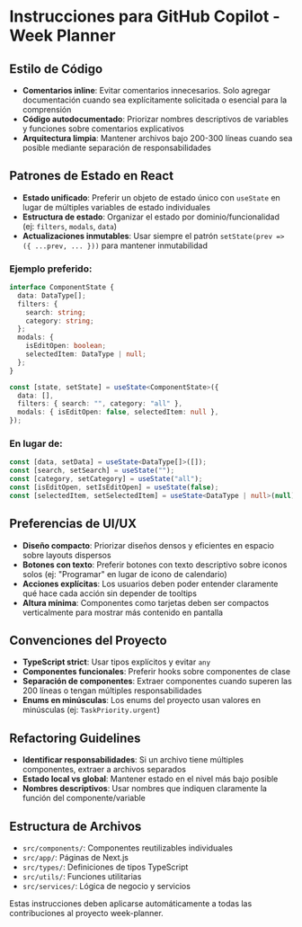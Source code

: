 # Instrucciones para GitHub Copilot - Week Planner

## Estilo de Código

- **Comentarios inline**: Evitar comentarios innecesarios. Solo agregar documentación cuando sea explícitamente solicitada o esencial para la comprensión
- **Código autodocumentado**: Priorizar nombres descriptivos de variables y funciones sobre comentarios explicativos
- **Arquitectura limpia**: Mantener archivos bajo 200-300 líneas cuando sea posible mediante separación de responsabilidades

## Patrones de Estado en React

- **Estado unificado**: Preferir un objeto de estado único con `useState` en lugar de múltiples variables de estado individuales
- **Estructura de estado**: Organizar el estado por dominio/funcionalidad (ej: `filters`, `modals`, `data`)
- **Actualizaciones inmutables**: Usar siempre el patrón `setState(prev => ({ ...prev, ... }))` para mantener inmutabilidad

### Ejemplo preferido:

```typescript
interface ComponentState {
  data: DataType[];
  filters: {
    search: string;
    category: string;
  };
  modals: {
    isEditOpen: boolean;
    selectedItem: DataType | null;
  };
}

const [state, setState] = useState<ComponentState>({
  data: [],
  filters: { search: "", category: "all" },
  modals: { isEditOpen: false, selectedItem: null },
});
```

### En lugar de:

```typescript
const [data, setData] = useState<DataType[]>([]);
const [search, setSearch] = useState("");
const [category, setCategory] = useState("all");
const [isEditOpen, setIsEditOpen] = useState(false);
const [selectedItem, setSelectedItem] = useState<DataType | null>(null);
```

## Preferencias de UI/UX

- **Diseño compacto**: Priorizar diseños densos y eficientes en espacio sobre layouts dispersos
- **Botones con texto**: Preferir botones con texto descriptivo sobre iconos solos (ej: "Programar" en lugar de icono de calendario)
- **Acciones explícitas**: Los usuarios deben poder entender claramente qué hace cada acción sin depender de tooltips
- **Altura mínima**: Componentes como tarjetas deben ser compactos verticalmente para mostrar más contenido en pantalla

## Convenciones del Proyecto

- **TypeScript strict**: Usar tipos explícitos y evitar `any`
- **Componentes funcionales**: Preferir hooks sobre componentes de clase
- **Separación de componentes**: Extraer componentes cuando superen las 200 líneas o tengan múltiples responsabilidades
- **Enums en minúsculas**: Los enums del proyecto usan valores en minúsculas (ej: `TaskPriority.urgent`)

## Refactoring Guidelines

- **Identificar responsabilidades**: Si un archivo tiene múltiples componentes, extraer a archivos separados
- **Estado local vs global**: Mantener estado en el nivel más bajo posible
- **Nombres descriptivos**: Usar nombres que indiquen claramente la función del componente/variable

## Estructura de Archivos

- `src/components/`: Componentes reutilizables individuales
- `src/app/`: Páginas de Next.js
- `src/types/`: Definiciones de tipos TypeScript
- `src/utils/`: Funciones utilitarias
- `src/services/`: Lógica de negocio y servicios

Estas instrucciones deben aplicarse automáticamente a todas las contribuciones al proyecto week-planner.

